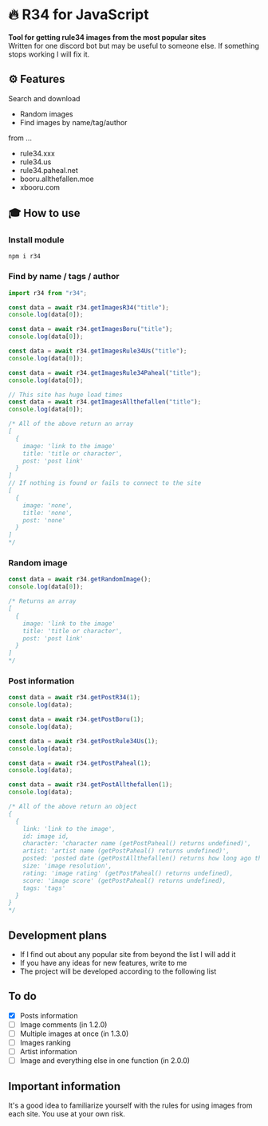 # 🔥 R34 for JavaScript
**Tool for getting rule34 images from the most popular sites**<br />
Written for one discord bot but may be useful to someone else. If something stops working I will fix it.

## ⚙️ Features
Search and download
* Random images
* Find images by name/tag/author

from ...
* rule34.xxx
* rule34.us
* rule34.paheal.net
* booru.allthefallen.moe
* xbooru.com

## 🎓 How to use

### Install module
```
npm i r34
```

### Find by name / tags / author
```js
import r34 from "r34";

const data = await r34.getImagesR34("title");
console.log(data[0]);

const data = await r34.getImagesBoru("title");
console.log(data[0]);

const data = await r34.getImagesRule34Us("title");
console.log(data[0]);

const data = await r34.getImagesRule34Paheal("title");
console.log(data[0]);

// This site has huge load times
const data = await r34.getImagesAllthefallen("title");
console.log(data[0]);

/* All of the above return an array
[
  {
    image: 'link to the image'
    title: 'title or character',
    post: 'post link'
  }
]
// If nothing is found or fails to connect to the site
[
  {
    image: 'none',
    title: 'none',
    post: 'none'
  }
]
*/
```

### Random image
```js
const data = await r34.getRandomImage();
console.log(data[0]);

/* Returns an array
[
  {
    image: 'link to the image'
    title: 'title or character',
    post: 'post link'
  }
]
*/
```

### Post information
```js
const data = await r34.getPostR34(1);
console.log(data);

const data = await r34.getPostBoru(1);
console.log(data);

const data = await r34.getPostRule34Us(1);
console.log(data);

const data = await r34.getPostPaheal(1);
console.log(data);

const data = await r34.getPostAllthefallen(1);
console.log(data);

/* All of the above return an object
{
  {
    link: 'link to the image',
    id: image id,
    character: 'character name (getPostPaheal() returns undefined)',
    artist: 'artist name (getPostPaheal() returns undefined)',
    posted: 'posted date (getPostAllthefallen() returns how long ago the image was uploaded)',
    size: 'image resolution',
    rating: 'image rating' (getPostPaheal() returns undefined),
    score: 'image score' (getPostPaheal() returns undefined),
    tags: 'tags'
  }
}
*/
```

## Development plans
* If I find out about any popular site from beyond the list I will add it
* If you have any ideas for new features, write to me
* The project will be developed according to the following list

## To do
- [x] Posts information
- [ ] Image comments (in 1.2.0)
- [ ] Multiple images at once (in 1.3.0)
- [ ] Images ranking
- [ ] Artist information
- [ ] Image and everything else in one function (in 2.0.0)

## Important information
It's a good idea to familiarize yourself with the rules for using images from each site. You use at your own risk.
